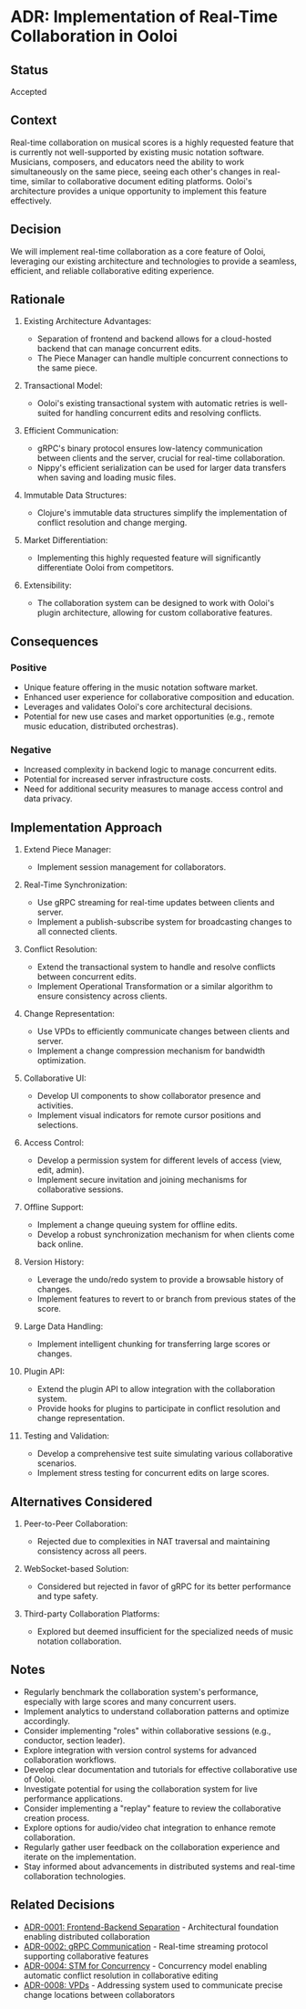 # ADR: Implementation of Real-Time Collaboration in Ooloi

## Status

Accepted

## Context

Real-time collaboration on musical scores is a highly requested feature that is currently not well-supported by existing music notation software. Musicians, composers, and educators need the ability to work simultaneously on the same piece, seeing each other's changes in real-time, similar to collaborative document editing platforms. Ooloi's architecture provides a unique opportunity to implement this feature effectively.

## Decision

We will implement real-time collaboration as a core feature of Ooloi, leveraging our existing architecture and technologies to provide a seamless, efficient, and reliable collaborative editing experience.

## Rationale

1. Existing Architecture Advantages:
   - Separation of frontend and backend allows for a cloud-hosted backend that can manage concurrent edits.
   - The Piece Manager can handle multiple concurrent connections to the same piece.

2. Transactional Model:
   - Ooloi's existing transactional system with automatic retries is well-suited for handling concurrent edits and resolving conflicts.

3. Efficient Communication:
   - gRPC's binary protocol ensures low-latency communication between clients and the server, crucial for real-time collaboration.
   - Nippy's efficient serialization can be used for larger data transfers when saving and loading music files.

4. Immutable Data Structures:
   - Clojure's immutable data structures simplify the implementation of conflict resolution and change merging.

5. Market Differentiation:
   - Implementing this highly requested feature will significantly differentiate Ooloi from competitors.

6. Extensibility:
   - The collaboration system can be designed to work with Ooloi's plugin architecture, allowing for custom collaborative features.

## Consequences

### Positive

- Unique feature offering in the music notation software market.
- Enhanced user experience for collaborative composition and education.
- Leverages and validates Ooloi's core architectural decisions.
- Potential for new use cases and market opportunities (e.g., remote music education, distributed orchestras).

### Negative

- Increased complexity in backend logic to manage concurrent edits.
- Potential for increased server infrastructure costs.
- Need for additional security measures to manage access control and data privacy.

## Implementation Approach

1. Extend Piece Manager:
   - Implement session management for collaborators.

2. Real-Time Synchronization:
   - Use gRPC streaming for real-time updates between clients and server.
   - Implement a publish-subscribe system for broadcasting changes to all connected clients.

3. Conflict Resolution:
   - Extend the transactional system to handle and resolve conflicts between concurrent edits.
   - Implement Operational Transformation or a similar algorithm to ensure consistency across clients.

4. Change Representation:
   - Use VPDs to efficiently communicate changes between clients and server.
   - Implement a change compression mechanism for bandwidth optimization.

5. Collaborative UI:
   - Develop UI components to show collaborator presence and activities.
   - Implement visual indicators for remote cursor positions and selections.

6. Access Control:
   - Develop a permission system for different levels of access (view, edit, admin).
   - Implement secure invitation and joining mechanisms for collaborative sessions.

7. Offline Support:
   - Implement a change queuing system for offline edits.
   - Develop a robust synchronization mechanism for when clients come back online.

8. Version History:
   - Leverage the undo/redo system to provide a browsable history of changes.
   - Implement features to revert to or branch from previous states of the score.

9. Large Data Handling:
   - Implement intelligent chunking for transferring large scores or changes.

10. Plugin API:
    - Extend the plugin API to allow integration with the collaboration system.
    - Provide hooks for plugins to participate in conflict resolution and change representation.

11. Testing and Validation:
    - Develop a comprehensive test suite simulating various collaborative scenarios.
    - Implement stress testing for concurrent edits on large scores.

## Alternatives Considered

1. Peer-to-Peer Collaboration:
   - Rejected due to complexities in NAT traversal and maintaining consistency across all peers.

2. WebSocket-based Solution:
   - Considered but rejected in favor of gRPC for its better performance and type safety.

3. Third-party Collaboration Platforms:
   - Explored but deemed insufficient for the specialized needs of music notation collaboration.

## Notes

- Regularly benchmark the collaboration system's performance, especially with large scores and many concurrent users.
- Implement analytics to understand collaboration patterns and optimize accordingly.
- Consider implementing "roles" within collaborative sessions (e.g., conductor, section leader).
- Explore integration with version control systems for advanced collaboration workflows.
- Develop clear documentation and tutorials for effective collaborative use of Ooloi.
- Investigate potential for using the collaboration system for live performance applications.
- Consider implementing a "replay" feature to review the collaborative creation process.
- Explore options for audio/video chat integration to enhance remote collaboration.
- Regularly gather user feedback on the collaboration experience and iterate on the implementation.
- Stay informed about advancements in distributed systems and real-time collaboration technologies.

## Related Decisions

- [ADR-0001: Frontend-Backend Separation](0001-Frontend-Backend-Separation.md) - Architectural foundation enabling distributed collaboration
- [ADR-0002: gRPC Communication](0002-gRPC.md) - Real-time streaming protocol supporting collaborative features
- [ADR-0004: STM for Concurrency](0004-STM-for-concurrency.md) - Concurrency model enabling automatic conflict resolution in collaborative editing
- [ADR-0008: VPDs](0008-VPDs.md) - Addressing system used to communicate precise change locations between collaborators

